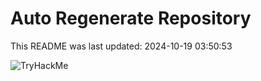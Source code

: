# Auto Regenerate Repository

This README was last updated: 2024-10-19 03:50:53

 ![TryHackMe](https://tryhackme.com/badge/533634)